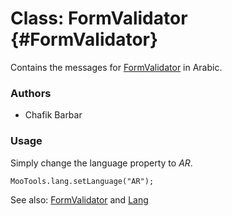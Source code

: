 Class: FormValidator {#FormValidator}
=====================================

Contains the messages for [FormValidator][] in Arabic.

### Authors

* Chafik Barbar

### Usage

Simply change the language property to *AR*.

	MooTools.lang.setLanguage("AR");

See also: [FormValidator][] and [Lang][]

[FormValidator]: http://www.mootools.net/docs/more/Forms/FormValidator#FormValidator
[Lang]: http://www.mootools.net/docs/more/Core/Lang 